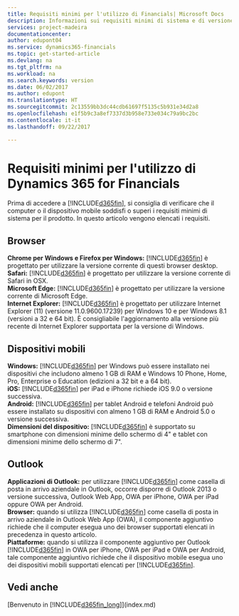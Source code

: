```yaml
---
title: Requisiti minimi per l'utilizzo di Financials| Microsoft Docs
description: Informazioni sui requisiti minimi di sistema e di versione per l'utilizzo di Dynamics 365 for Financials.
services: project-madeira
documentationcenter: 
author: edupont04
ms.service: dynamics365-financials
ms.topic: get-started-article
ms.devlang: na
ms.tgt_pltfrm: na
ms.workload: na
ms.search.keywords: version
ms.date: 06/02/2017
ms.author: edupont
ms.translationtype: HT
ms.sourcegitcommit: 2c13559bb3dc44cdb61697f5135c5b931e34d2a8
ms.openlocfilehash: e1f5b9c3a8ef7337d3b958e733e034c79a9bc2bc
ms.contentlocale: it-it
ms.lasthandoff: 09/22/2017

---
```

# <a name="minimum-requirements-for-using-dynamics-365-for-financials"></a>Requisiti minimi per l'utilizzo di Dynamics 365 for Financials
Prima di accedere a [!INCLUDE[d365fin](includes/d365fin_md.md)], si consiglia di verificare che il computer o il dispositivo mobile soddisfi o superi i requisiti minimi di sistema per il prodotto. In questo articolo vengono elencati i requisiti.  

## <a name="browsers"></a>Browser
**Chrome per Windows e Firefox per Windows:** [!INCLUDE[d365fin](includes/d365fin_md.md)] è progettato per utilizzare la versione corrente di questi browser desktop.  
**Safari:** [!INCLUDE[d365fin](includes/d365fin_md.md)] è progettato per utilizzare la versione corrente di Safari in OSX.  
**Microsoft Edge:** [!INCLUDE[d365fin](includes/d365fin_md.md)] è progettato per utilizzare la versione corrente di Microsoft Edge.  
**Internet Explorer:** [!INCLUDE[d365fin](includes/d365fin_md.md)] è progettato per utilizzare Internet Explorer (11) (versione 11.0.9600.17239) per Windows 10 e per Windows 8.1 (versioni a 32 e 64 bit). È consigliabile l'aggiornamento alla versione più recente di Internet Explorer supportata per la versione di Windows.  

## <a name="mobile-devices"></a>Dispositivi mobili
**Windows:** [!INCLUDE[d365fin](includes/d365fin_md.md)] per Windows può essere installato nei dispositivi che includono almeno 1 GB di RAM e Windows 10 Phone, Home, Pro, Enterprise o Education (edizioni a 32 bit e a 64 bit).  
**iOS:** [!INCLUDE[d365fin](includes/d365fin_md.md)] per iPad e iPhone richiede iOS 9.0 o versione successiva.  
**Android:** [!INCLUDE[d365fin](includes/d365fin_md.md)] per tablet Android e telefoni Android può essere installato su dispositivi con almeno 1 GB di RAM e Android 5.0 o versione successiva.  
**Dimensioni del dispositivo:** [!INCLUDE[d365fin](includes/d365fin_md.md)] è supportato su smartphone con dimensioni minime dello schermo di 4" e tablet con dimensioni minime dello schermo di 7".  

## <a name="outlook"></a>Outlook
**Applicazioni di Outlook:** per utilizzare [!INCLUDE[d365fin](includes/d365fin_md.md)] come casella di posta in arrivo aziendale in Outlook, occorre disporre di Outlook 2013 o versione successiva, Outlook Web App, OWA per iPhone, OWA per iPad oppure OWA per Android.  
**Browser:** quando si utilizza [!INCLUDE[d365fin](includes/d365fin_md.md)] come casella di posta in arrivo aziendale in Outlook Web App (OWA), il componente aggiuntivo richiede che il computer esegua uno dei browser supportati elencati in precedenza in questo articolo.  
**Piattaforme:** quando si utilizza il componente aggiuntivo per Outlook [!INCLUDE[d365fin](includes/d365fin_md.md)] in OWA per iPhone, OWA per iPad e OWA per Android, tale componente aggiuntivo richiede che il dispositivo mobile esegua uno dei dispositivi mobili supportati elencati per [!INCLUDE[d365fin](includes/d365fin_md.md)].  

## <a name="see-also"></a>Vedi anche
[Benvenuto in [!INCLUDE[d365fin_long](includes/d365fin_long_md.md)]](index.md)  

